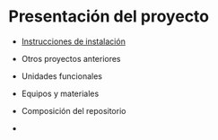 # Presentación del proyecto

- [Instrucciones de instalación](./Instalacion_repo.md)

- Otros proyectos anteriores 
- Unidades funcionales
- Equipos y materiales
- Composición del repositorio
- 